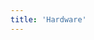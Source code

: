 ```yaml
---
title: 'Hardware'
---
```


<script setup lang="ts">
  import TheHardWare from "@/views/security/compatility/TheHardWare.vue";
</script>

<TheHardWare />
